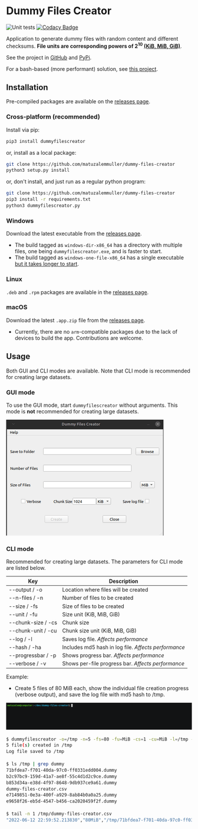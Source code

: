 # Dummy Files Creator

![Unit tests](https://github.com/matuzalemmuller/dummy-files-creator/actions/workflows/unit-tests.yml/badge.svg) [![Codacy Badge](https://app.codacy.com/project/badge/Grade/cadec3608d3540b8b9b80fb0daec1b14)](https://www.codacy.com/gh/matuzalemmuller/dummy-files-creator/dashboard?utm_source=github.com&amp;utm_medium=referral&amp;utm_content=matuzalemmuller/dummy-files-creator&amp;utm_campaign=Badge_Grade)

Application to generate dummy files with random content and different checksums. **File units are corresponding powers of 2<sup>10</sup> [(KiB, MiB, GiB)](https://en.wikipedia.org/wiki/Orders_of_magnitude_(data))**.

See the project in [GitHub](https://github.com/matuzalemmuller/dummy-files-creator) and [PyPi](https://pypi.org/project/dummyfilescreator/).

For a bash-based (more performant) solution, see [this project](https://github.com/matuzalemmuller/test-files-creator).

## Installation

Pre-compiled packages are available on the [releases page](https://github.com/matuzalemmuller/dummy-files-creator/releases).

### Cross-platform (recommended)

Install via pip:

```sh
pip3 install dummyfilescreator
```

or, install as a local package:

```sh
git clone https://github.com/matuzalemmuller/dummy-files-creator
python3 setup.py install
```

or, don't install, and just run as a regular python program:

```sh
git clone https://github.com/matuzalemmuller/dummy-files-creator
pip3 install -r requirements.txt
python3 dummyfilescreator.py
```

### Windows

Download the latest executable from the [releases page](https://github.com/matuzalemmuller/dummy-files-creator/releases).

*   The build tagged as `windows-dir-x86_64` has a directory with multiple files, one being `dummyfilescreator.exe`, and is faster to start.
*   The build tagged as `windows-one-file-x86_64` has a single executable [but it takes longer to start](https://pyinstaller.org/en/stable/operating-mode.html#bundling-to-one-file).

### Linux

`.deb` and `.rpm` packages are available in the [releases page](https://github.com/matuzalemmuller/dummy-files-creator/releases).

### macOS

Download the latest `.app.zip` file from the [releases page](https://github.com/matuzalemmuller/dummy-files-creator/releases).

*   Currently, there are no `arm`-compatible packages due to the lack of devices to build the app. Contributions are welcome.

## Usage

Both GUI and CLI modes are available. Note that CLI mode is recommended for creating large datasets.

### GUI mode

To use the GUI mode, start `dummyfilescreator` without arguments. This mode is **not** recommended for creating large datasets.

![Dummy Files Creator](./doc/screenshot.png)

### CLI mode

Recommended for creating large datasets. The parameters for CLI mode are listed below.

| Key | Description |
| --- | --- |
| --output / -o | Location where files will be created |
| --n-files / -n | Number of files to be created |
| --size / -fs | Size of files to be created |
| --unit / -fu | Size unit (KiB, MiB, GiB) |
| --chunk-size / -cs | Chunk size |
| --chunk-unit / -cu | Chunk size unit (KiB, MiB, GiB) |
| --log / -l | Saves log file. *Affects performance* |
| --hash / -ha | Includes md5 hash in log file. *Affects performance* |
| --progressbar / -p | Shows progress bar. *Affects performance* |
| --verbose / -v | Shows per-file progress bar. *Affects performance* |

Example:

*   Create 5 files of 80 MiB each, show the individual file creation progress (verbose output), and save the log file with md5 hash to /tmp.

[![Recording](./doc/recording.gif)](https://asciinema.org/a/WN5s9E54sgA0Ftxp0IDA1Zxq3)

```sh
$ dummyfilescreator -o=/tmp -n=5 -fs=80 -fu=MiB -cs=1 -cu=MiB -l=/tmp -ha -v
5 file(s) created in /tmp
Log file saved to /tmp

$ ls /tmp | grep dummy
71bfdea7-f701-40da-97c0-ff0331edd004.dummy
b2c97bc9-159d-41a7-ae8f-55c4d1d2c9ce.dummy
b853d34a-e38d-4f97-8648-9db937ce9a61.dummy
dummy-files-creator.csv
e7149851-0e3a-400f-a929-8ab84b0a0a25.dummy
e9658f26-eb5d-4547-b456-ca2020459f2f.dummy

$ tail -n 1 /tmp/dummy-files-creator.csv
"2022-06-12 22:59:52.213830","80MiB","/tmp/71bfdea7-f701-40da-97c0-ff0331edd004.dummy","442cc4ebbe37cad4025b4bb2049db497"
```
